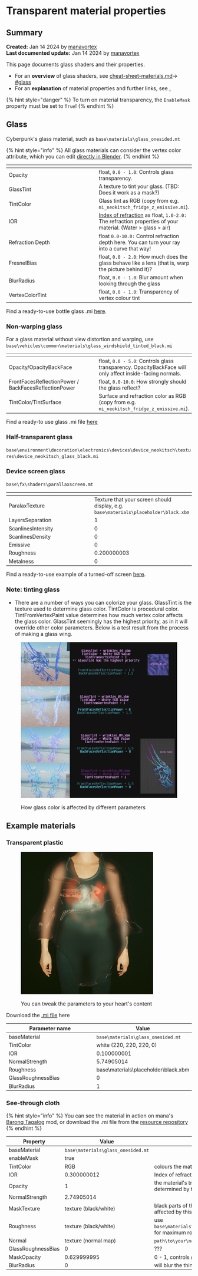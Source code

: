 # Transparent material properties

## Summary

**Created:** Jan 14 2024 by [manavortex](https://app.gitbook.com/u/NfZBoxGegfUqB33J9HXuCs6PVaC3 "mention")\
**Last documented update:** Jan 14 2024 by [manavortex](https://app.gitbook.com/u/NfZBoxGegfUqB33J9HXuCs6PVaC3 "mention")

This page documents glass shaders and their properties.&#x20;

* For an **overview** of glass shaders, see [cheat-sheet-materials.md](../../references-lists-and-overviews/cheat-sheet-materials.md "mention")-> [#glass](../../references-lists-and-overviews/cheat-sheet-materials.md#glass "mention")
* For an **explanation** of material properties and further links, see [.](./ "mention")

{% hint style="danger" %}
To turn on material transparency, the `EnableMask` property must be set to `True`!
{% endhint %}

## Glass

Cyberpunk's glass material, such as `base\materials\glass_onesided.mt`

{% hint style="info" %}
All glass materials can consider the vertex color attribute, which you can edit [directly in Blender](https://all3dp.com/2/blender-vertex-paint-simply-explained/).&#x20;
{% endhint %}

<table><thead><tr><th width="291"></th><th></th></tr></thead><tbody><tr><td>Opacity</td><td>float, <code>0.0 - 1.0</code>: Controls glass transparency. </td></tr><tr><td>GlassTint</td><td>A texture to tint your glass. (TBD: Does it work as a mask?)</td></tr><tr><td>TintColor</td><td>Glass tint as RGB (copy from e.g. <code>mi_neokitsch_fridge_z_emissive.mi</code>). </td></tr><tr><td>IOR</td><td><a href="https://pixelandpoly.com/ior.html">Index of refraction</a> as float, <code>1.0-2.0:</code> The refraction properties of your material. (Water > glass > air)</td></tr><tr><td>Refraction Depth</td><td>float <code>0.0-10.0:</code> Control refraction depth here. You can turn your ray into a curve that way!</td></tr><tr><td>FresnelBias</td><td>float, <code>0.0 - 2.0</code>: How much does the glass behave like a lens (that is, warp the picture behind it)?</td></tr><tr><td>BlurRadius</td><td>float, <code>0.0 - 1.0</code>: Blur amount when looking through the glass</td></tr><tr><td>VertexColorTint</td><td>float, <code>0.0 - 1.0</code>: Transparency of vertex colour tint</td></tr></tbody></table>

Find a ready-to-use bottle glass .mi [here](https://mega.nz/file/XJshBTxT#OLiUH1UbZEBJG2izMX2egRxq7vVYzqjg9Tbj-7o2bYQ).&#x20;

### Non-warping glass

For a glass material without view distortion and warping, use `base\vehicles\common\materials\glass_windshield_tinted_black.mi`

<table><thead><tr><th width="291"></th><th></th></tr></thead><tbody><tr><td>Opacity/OpacityBackFace</td><td>float, <code>0.0 - 5.0</code>: Controls glass transparency. OpacityBackFace will only affect inside-facing normals.</td></tr><tr><td>FrontFacesReflectionPower / BackFacesReflectionPower</td><td>float, <code>0.0-10.0</code>: How strongly should the glass reflect?</td></tr><tr><td>TintColor/TintSurface</td><td>Surface and refraction color as RGB (copy from e.g. <code>mi_neokitsch_fridge_z_emissive.mi</code>). </td></tr></tbody></table>

Find a ready-to use glass .mi file [here](https://mega.nz/file/3UkRgJRJ#o8uHKkr1-LaHQ6eUwmbs9A08ZAE-pxYvlseQru9EGhg)&#x20;

### Half-transparent glass

`base\environment\decoration\electronics\devices\device_neokitsch\textures\device_neokitsch_glass_black.mi`

### Device screen glass

`base\fx\shaders\parallaxscreen.mt`

<table><thead><tr><th width="226"></th><th></th></tr></thead><tbody><tr><td>ParalaxTexture</td><td>Texture that your screen should display, e.g. <code>base\materials\placeholder\black.xbm</code></td></tr><tr><td>LayersSeparation</td><td>1</td></tr><tr><td>ScanlinesIntensity</td><td>0</td></tr><tr><td>ScanlinesDensity</td><td>0</td></tr><tr><td>Emissive</td><td>0</td></tr><tr><td>Roughness</td><td>0.200000003</td></tr><tr><td>Metalness</td><td>0</td></tr></tbody></table>

Find a ready-to-use example of a turned-off screen [here](https://mega.nz/file/mMsWlDja#QlZ-jsSHuIJ-E8jYmXRbzrk5wstsDOJXTK3pe7XP89I).

### Note: tinting glass

* There are a number of ways you can colorize your glass. GlassTint is the texture used to determine glass color. TintColor is procedural color. TintFromVertexPaint value determines how much vertex color affects the glass color. GlassTint seemingly has the highest priority, as in it will override other color parameters. Below is a test result from the process of making a glass wing.

<figure><img src="../../../.gitbook/assets/glass_color_guide.jpg" alt=""><figcaption><p>How glass color is affected by different parameters</p></figcaption></figure>



## Example materials

### Transparent plastic

<figure><img src="../../../.gitbook/assets/material_examples_transparent_plastic.png" alt="" width="359"><figcaption><p>You can tweak the parameters to your heart's content</p></figcaption></figure>

Download the [.mi file](../../../\_example\_mods\_and\_templates/material\_templates/transparent/transparent\_plastic\_or\_glass.mi) here&#x20;

<table><thead><tr><th width="317">Parameter name</th><th>Value</th></tr></thead><tbody><tr><td>baseMaterial</td><td><code>base\materials\glass_onesided.mt</code></td></tr><tr><td>TintColor</td><td>white (220, 220, 220, 0)</td></tr><tr><td>IOR</td><td>0.100000001</td></tr><tr><td>NormalStrength</td><td>5.74905014</td></tr><tr><td>Roughness</td><td>base\materials\placeholder\black.xbm</td></tr><tr><td>GlassRoughnessBias</td><td>0</td></tr><tr><td>BlurRadius</td><td>1</td></tr></tbody></table>

### See-through cloth

{% hint style="info" %}
You can see the material in action on mana's [Barong Tagalog](https://www.nexusmods.com/cyberpunk2077/mods/13447) mod, or download the .mi file from the [resource repository](../../../\_example\_mods\_and\_templates/material\_templates/transparent/transparent\_cloth.mi)
{% endhint %}

<table><thead><tr><th width="211">Property</th><th width="217">Value</th><th></th></tr></thead><tbody><tr><td>baseMaterial</td><td><code>base\materials\glass_onesided.mt</code></td><td></td></tr><tr><td>enableMask </td><td>true</td><td></td></tr><tr><td>TintColor</td><td>RGB</td><td>colours the material</td></tr><tr><td>IOR</td><td>0.300000012</td><td>Index of refraction</td></tr><tr><td>Opacity</td><td>1</td><td>the material's transparency will be determined by the mask texture</td></tr><tr><td>NormalStrength</td><td>2.74905014</td><td></td></tr><tr><td>MaskTexture</td><td>texture (black/white)</td><td>black parts of the mask will not be affected by this material</td></tr><tr><td>Roughness</td><td>texture (black/white)</td><td>use <code>base\materials\placeholder\white.xbm</code> for maximum roughness</td></tr><tr><td>Normal</td><td>texture (normal map)</td><td><code>path\to\your\normal_n01.xbm</code></td></tr><tr><td>GlassRoughnessBias</td><td>0</td><td>???</td></tr><tr><td>MaskOpacity</td><td>0.629999995</td><td>0 - 1, controls glass opacity</td></tr><tr><td>BlurRadius</td><td>0</td><td>will blur the things behind the glass</td></tr></tbody></table>

